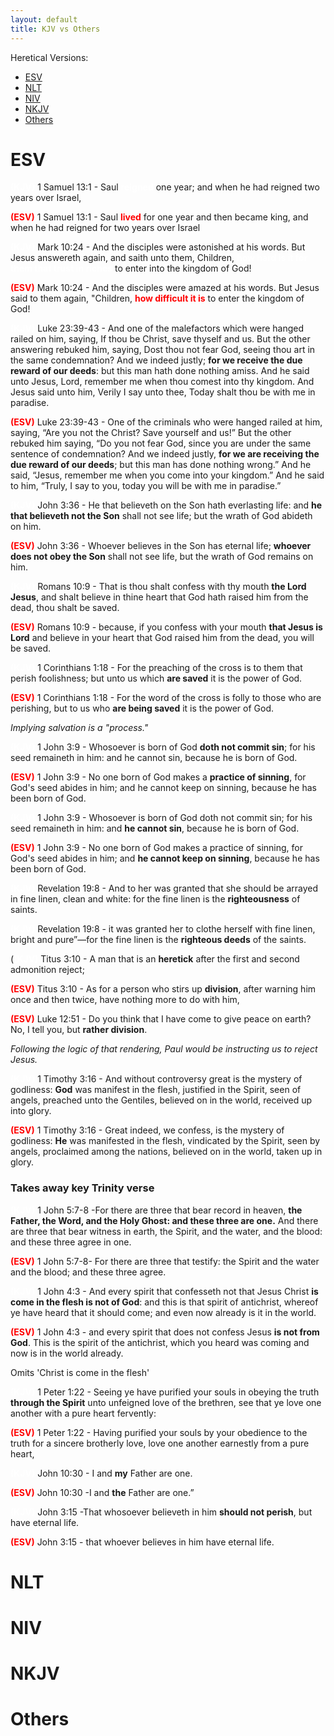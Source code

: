 ```yaml
---
layout: default
title: KJV vs Others
---
```

Heretical Versions:
* [ESV](#esv)
* [NLT](#nlt)
* [NIV](#niv)
* [NKJV](#nkjv)
* [Others](#others)


# ESV

<span style="color:white">**(KJV)**</span> 1 Samuel 13:1 - Saul <span style="color:white">**reigned**</span> one year; and when he had reigned two years over Israel,

<span style="color:red">**(ESV)**</span> 1 Samuel 13:1 - Saul <span style="color:red">**lived**</span> for one year and then became king, and when he had reigned for two years over Israel


<span style="color:white">**(KJV)**</span> Mark 10:24 - And the disciples were astonished at his words. But Jesus answereth again, and saith unto them, Children, <span style="color:white">**how hard is it for them that trust in riches**</span> to enter into the kingdom of God!

<span style="color:red">**(ESV)**</span> Mark 10:24 - And the disciples were amazed at his words. But Jesus said to them again, "Children, <span style="color:red">**how difficult it is**</span> to enter the kingdom of God!


<span style="color:white">**(KJV)**</span> Luke 23:39-43 - And one of the malefactors which were hanged railed on him, saying, If thou be Christ, save thyself and us. But the other answering rebuked him, saying, Dost thou not fear God, seeing thou art in the same condemnation? And we indeed justly; **for we receive the due reward of our deeds**: but this man hath done nothing amiss. And he said unto Jesus, Lord, remember me when thou comest into thy kingdom. And Jesus said unto him, Verily I say unto thee, Today shalt thou be with me in paradise.

<span style="color:red">**(ESV)**</span> Luke 23:39-43 - One of the criminals who were hanged railed at him, saying, “Are you not the Christ? Save yourself and us!” But the other rebuked him saying, “Do you not fear God, since you are under the same sentence of condemnation? And we indeed justly, **for we are receiving the due reward of our deeds**; but this man has done nothing wrong.” And he said, “Jesus, remember me when you come into your kingdom.” And he said to him, “Truly, I say to you, today you will be with me in paradise.”


<span style="color:white">**(KJV)**</span> John 3:36 - He that believeth on the Son hath everlasting life: and **he that believeth not the Son** shall not see life; but the wrath of God abideth on him.

<span style="color:red">**(ESV)**</span> John 3:36 - Whoever believes in the Son has eternal life; **whoever does not obey the Son** shall not see life, but the wrath of God remains on him.


<span style="color:white">**(KJV)**</span> Romans 10:9 - That is thou shalt confess with thy mouth **the Lord Jesus**, and shalt believe in thine heart that God hath raised him from the dead, thou shalt be saved. 

<span style="color:red">**(ESV)**</span> Romans 10:9 - because, if you confess with your mouth **that Jesus is Lord** and believe in your heart that God raised him from the dead, you will be saved.


<span style="color:white">**(KJV)**</span> 1 Corinthians 1:18 - For the preaching of the cross is to them that perish foolishness; but unto us which **are saved** it is the power of God.

<span style="color:red">**(ESV)**</span> 1 Corinthians 1:18 - For the word of the cross is folly to those who are perishing, but to us who **are being saved** it is the power of God.

_Implying salvation is a "process."_


<span style="color:white">**(KJV)**</span> 1 John 3:9 - Whosoever is born of God **doth not commit sin**; for his seed remaineth in him: and he cannot sin, because he is born of God.

<span style="color:red">**(ESV)**</span> 1 John 3:9 - No one born of God makes a **practice of sinning**, for God's seed abides in him; and he cannot keep on sinning, because he has been born of God.


<span style="color:white">**(KJV)**</span> 1 John 3:9 - Whosoever is born of God doth not commit sin; for his seed remaineth in him: and **he cannot sin**, because he is born of God.

<span style="color:red">**(ESV)**</span>
 1 John 3:9 - No one born of God makes a practice of sinning, for God's seed abides in him; and **he cannot keep on sinning**, because he has been born of God.


<span style="color:white">**(KJV)**</span> Revelation 19:8 - And to her was granted that she should be arrayed in fine linen, clean and white: for the fine linen is the **righteousness**  of saints.

<span style="color:white">**(KJV)**</span> Revelation 19:8 - it was granted her to clothe herself with fine linen, bright and pure”—for the fine linen is the **righteous deeds** of the saints.


(<span style="color:white">**(KJV)**</span> Titus 3:10 - A man that is an **heretick** after the first and second admonition reject;

<span style="color:red">**(ESV)**</span> Titus 3:10 - As for a person who stirs up **division**, after warning him once and then twice, have nothing more to do with him,

<span style="color:red">**(ESV)**</span> Luke 12:51 - Do you think that I have come to give peace on earth? No, I tell you, but **rather division**.

_Following the logic of that rendering, Paul would be instructing us to reject Jesus._

<span style="color:white">**(KJV)**</span> 1 Timothy 3:16 - And without controversy great is the mystery of godliness: **God** was manifest in the flesh, justified in the Spirit, seen of angels, preached unto the Gentiles, believed on in the world, received up into glory.

<span style="color:red">**(ESV)**</span> 1 Timothy 3:16 - Great indeed, we confess, is the mystery of godliness: **He** was manifested in the flesh, vindicated by the Spirit, seen by angels, proclaimed among the nations, believed on in the world, taken up in glory.


### Takes away key Trinity verse
<span style="color:white">**(KJV)**</span> 1 John 5:7-8 -For there are three that bear record in heaven, **the Father, the Word, and the Holy Ghost: and these three are one.** And there are three that bear witness in earth, the Spirit, and the water, and the blood: and these three agree in one.

<span style="color:red">**(ESV)**</span> 1 John 5:7-8- For there are three that testify: the Spirit and the water and the blood; and these three agree.


<span style="color:white">**(KJV)**</span> 1 John 4:3 - And every spirit that confesseth not that Jesus Christ **is come in the flesh is not of God**: and this is that spirit of antichrist, whereof ye have heard that it should come; and even now already is it in the world.

<span style="color:red">**(ESV)**</span> 1 John 4:3 - and every spirit that does not confess Jesus **is not from God**. This is the spirit of the antichrist, which you heard was coming and now is in the world already.

Omits 'Christ is come in the flesh'


<span style="color:white">**(KJV)**</span> 1 Peter 1:22 - Seeing ye have purified your souls in obeying the truth **through the Spirit** unto unfeigned love of the brethren, see that ye love one another with a pure heart fervently:

<span style="color:red">**(ESV)**</span> 1 Peter 1:22 - Having purified your souls by your obedience to the truth for a sincere brotherly love, love one another earnestly from a pure heart,

<span style="color:white">**(KJV)**</span> John 10:30 - I and **my** Father are one.

<span style="color:red">**(ESV)**</span> John 10:30 -I and **the** Father are one.”


<span style="color:white">**(KJV)**</span> John 3:15 -That whosoever believeth in him **should not perish**, but have eternal life.

<span style="color:red">**(ESV)**</span> John 3:15 - that whoever believes in him  have eternal life.


# NLT

# NIV

# NKJV

# Others
